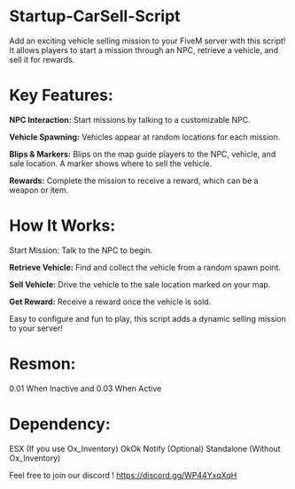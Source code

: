 # Startup-CarSell-Script
Add an exciting vehicle selling mission to your FiveM server with this script! It allows players to start a mission through an NPC, retrieve a vehicle, and sell it for rewards.

# Key Features:

**NPC Interaction:**
Start missions by talking to a customizable NPC.

**Vehicle Spawning:**
Vehicles appear at random locations for each mission.

**Blips & Markers:** 
Blips on the map guide players to the NPC, vehicle, and sale location. A marker shows where to sell the vehicle.

**Rewards:** 
Complete the mission to receive a reward, which can be a weapon or item.

# How It Works:

Start Mission: 
Talk to the NPC to begin.

**Retrieve Vehicle:** 
Find and collect the vehicle from a random spawn point.

**Sell Vehicle:**
Drive the vehicle to the sale location marked on your map.

**Get Reward:** 
Receive a reward once the vehicle is sold.

Easy to configure and fun to play, this script adds a dynamic selling mission to your server!

# Resmon:
0.01 When Inactive and 0.03 When Active

# Dependency:
ESX (If you use Ox_Inventory)
OkOk Notify (Optional)
Standalone (Without Ox_Inventory)

Feel free to join our discord ! https://discord.gg/WP44YxqXqH
